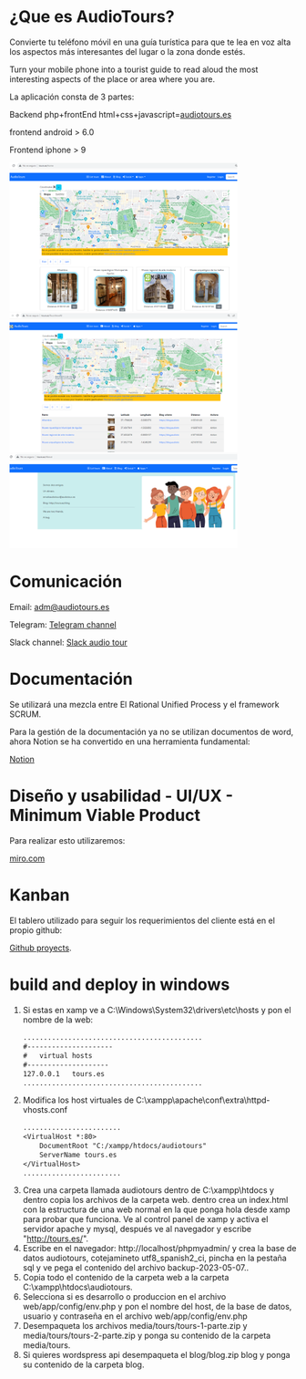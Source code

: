 # ¿Que es AudioTours?

Convierte tu teléfono móvil en una guía turística para que te lea en voz alta los aspectos más interesantes del lugar o la zona donde estés.

Turn your mobile phone into a tourist guide to read aloud the most interesting aspects of the place or area where you are.

La aplicación consta de 3 partes:

Backend php+frontEnd html+css+javascript=<a href="https://audiotours.es">audiotours.es</a>

frontend android > 6.0 

Frontend iphone > 9

<img src="docs/web.PNG" width="400px">

<img src="docs/web1.PNG" width="400px">

<img src="docs/web2.PNG" width="400px">

# Comunicación

Email: <a href="email:adm@audiotours.es">adm@audiotours.es</a>

Telegram: <a href="https://t.me/+6S_Marm6-eo2OTk0">Telegram channel</a>

Slack channel: <a href="https://audiotours-friends.slack.com">Slack audio tour</a>



# Documentación

Se utilizará una mezcla entre El Rational Unified Process y el framework SCRUM.

Para la gestión de la documentación ya no se utilizan documentos de word, ahora Notion se ha convertido en una herramienta fundamental:

<a href="https://large-feather-77f.notion.site/Documentaci-n-proyecto-freetour-4ebf95f7ef7846fe85452afb045594ff">Notion</a>



# Diseño y usabilidad - UI/UX - Minimum Viable Product

Para realizar esto utilizaremos:

<a href="https://miro.com/app/board/uXjVPmzO3ZU=/" target="_blanck">miro.com</a>
<!--<a href="https://miro.com/app/board/uXjVPmzO3ZU=/?share_link_id=798309771385">miro.com</a>-->


# Kanban

El tablero utilizado para seguir los requerimientos del cliente está en el propio github:

<a href="https://github.com/users/kikemadrigal/projects/7/views/1" target="_blanck">Github proyects</a>.


# build and deploy in windows

1. Si estas en xamp ve a C:\Windows\System32\drivers\etc\hosts y pon el nombre de la web:
    ``` 
    ............................................
    #---------------------
    #   virtual hosts
    #--------------------
    127.0.0.1	tours.es
    ............................................
    ```
2. Modifica los host virtuales de C:\xampp\apache\conf\extra\httpd-vhosts.conf
    ```
    ........................
    <VirtualHost *:80>
        DocumentRoot "C:/xampp/htdocs/audiotours"
        ServerName tours.es
    </VirtualHost>
    ........................
    ```
4. Crea una carpeta llamada audiotours dentro de C:\xampp\htdocs y dentro copia los archivos de la carpeta web. 
   dentro crea un index.html con la estructura de una web normal en la que ponga hola desde xamp para probar que funciona. Ve al control panel de xamp y activa el servidor apache y mysql, después ve al navegador y escribe "http://tours.es/".
5. Escribe en el navegador: http://localhost/phpmyadmin/ y crea la base de datos audiotours, cotejamineto utf8_spanish2_ci, pincha en la pestaña sql y ve pega el contenido del archivo backup-2023-05-07..
6. Copia todo el contenido de la carpeta web a la carpeta C:\xampp\htdocs\audiotours.
7.  Selecciona si es desarrollo o produccion en el archivo web/app/config/env.php y pon el nombre del host, de la base de datos, usuario y contraseña en el archivo web/app/config/env.php
8.   Desempaqueta los archivos media/tours/tours-1-parte.zip y  media/tours/tours-2-parte.zip y ponga su contenido de la carpeta media/tours.
9.   Si quieres wordspress api desempaqueta el blog/blog.zip blog y ponga su contenido de la carpeta blog.





